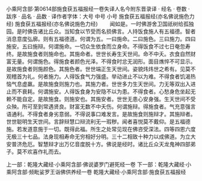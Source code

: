 小乘阿含部·第0614部施食获五福报经一卷失译人名今附东晋录译
· 经名 · 卷数 · 跋序
· 品名 · 品数 · 译作者字体：大号 中号 小号
施食获五福报经(亦名佛说施色力经)
施食获五福报经(亦名佛说施色力经)
　　闻如是。一时佛游舍卫国祇树给孤独园。是时佛告诸比丘众。当知食以节受而名损佛言。人持饭食施人有五福德。智者消息意度弘廓。则有五福德道。何谓为五。一曰施命。二曰施色。三曰施力。四曰施安。五曰施辩。何谓施命。一切众生依食而立身命。不得饭食不过七日奄忽寿终。是故施食者则施命也。其施命者。世世长寿生天世间。命不中夭。衣食自然财富无量。何谓施色。得施食者颜色光泽。不得食时忿无润形。面目燋悴不可显示。是故施食者则施颜色。其施色者。世世端正生天世间。姿貌炜炜世之希有。见莫不观稽首为礼。何者施力。人得饭食气力强盛。举动进止不以为难。不得食者饥渴热恼气息虚羸。是故施食则施力也。其施力者。世世多力生天世间。力无等双出入进止而不衰耗。何谓施安。人得饭食身为安隐不以为患。不得食者。心愁身危坐起无赖不能自定。是故施食。则施安也。其施安者。世世无患心安身强。生天世间不受众殃。所可至到常遇贤良。财富无数不中夭伤。何谓施辩。得施食者。气充意强言语通利。不得食者身劣意弱。不得说事口难发言。是故施食则施辩才。其施辩者。世世聪明生天世间。言辞辩慧口辩流利无一瑕秽。闻者喜悦莫不戴仰。是五福德施。若发道意施于一切。既得此福。所生之处常见现在佛咨受深法。四等四恩六度无极三十七品。法身现相寿命无穷相好分明。三十二相致十种力以成佛道。为立大安普济危厄。智慧辩才出万亿音度脱十方。佛说是经时。诸比丘众天龙鬼神四部弟子。莫不欢喜作礼而去。

上一部：乾隆大藏经·小乘阿含部·佛说婆罗门避死经一卷
下一部：乾隆大藏经·小乘阿含部·频毗娑罗王诣佛供养经一卷
乾隆大藏经·小乘阿含部·施食获五福报经
